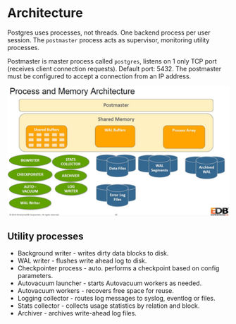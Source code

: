 # Architecture

Postgres uses processes, not threads. One backend process per user
session. The ``postmaster`` process acts as supervisor, monitoring
utility processes.

Postmaster is master process called ``postgres``, listens on 1 only TCP
port (receives client connection requests). Default port: 5432. The
postmaster must be configured to accept a connection from an IP
address.

![Process and memory architecture](media/images/postgres_process_memory_architecture.jpg)

## Utility processes

* Background writer - writes dirty data blocks to disk.
* WAL writer - flushes write ahead log to disk.
* Checkpointer process - auto. performs a checkpoint based on config
  parameters.
* Autovacuum launcher - starts Autovacuum workers as needed.
* Autovacuum workers - recovers free space for reuse.
* Logging collector - routes log messages to syslog, eventlog or files.
* Stats collector - collects usage statistics by relation and block.
* Archiver - archives write-ahead log files.
